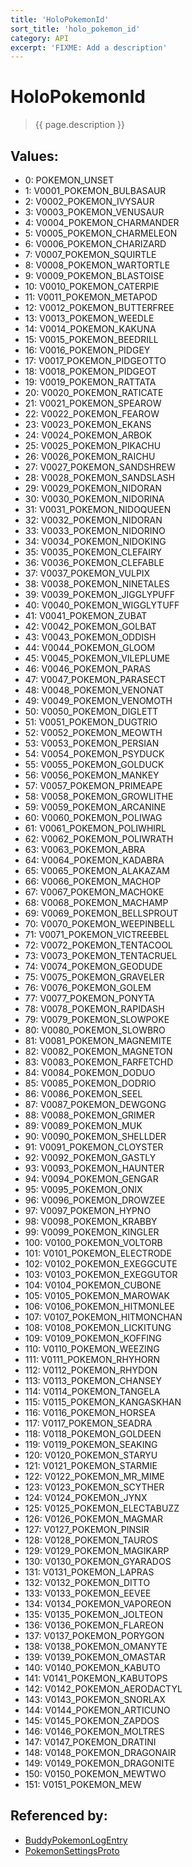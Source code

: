 ```yaml
---
title: 'HoloPokemonId'
sort_title: 'holo_pokemon_id'
category: API
excerpt: 'FIXME: Add a description'
---
```


[comment]: <> (THIS PART IS GENERATED - AKA DON'T EDIT THIS PART MANUALLY)

# HoloPokemonId

> {{ page.description }}

## Values:

- 0: POKEMON_UNSET
- 1: V0001_POKEMON_BULBASAUR
- 2: V0002_POKEMON_IVYSAUR
- 3: V0003_POKEMON_VENUSAUR
- 4: V0004_POKEMON_CHARMANDER
- 5: V0005_POKEMON_CHARMELEON
- 6: V0006_POKEMON_CHARIZARD
- 7: V0007_POKEMON_SQUIRTLE
- 8: V0008_POKEMON_WARTORTLE
- 9: V0009_POKEMON_BLASTOISE
- 10: V0010_POKEMON_CATERPIE
- 11: V0011_POKEMON_METAPOD
- 12: V0012_POKEMON_BUTTERFREE
- 13: V0013_POKEMON_WEEDLE
- 14: V0014_POKEMON_KAKUNA
- 15: V0015_POKEMON_BEEDRILL
- 16: V0016_POKEMON_PIDGEY
- 17: V0017_POKEMON_PIDGEOTTO
- 18: V0018_POKEMON_PIDGEOT
- 19: V0019_POKEMON_RATTATA
- 20: V0020_POKEMON_RATICATE
- 21: V0021_POKEMON_SPEAROW
- 22: V0022_POKEMON_FEAROW
- 23: V0023_POKEMON_EKANS
- 24: V0024_POKEMON_ARBOK
- 25: V0025_POKEMON_PIKACHU
- 26: V0026_POKEMON_RAICHU
- 27: V0027_POKEMON_SANDSHREW
- 28: V0028_POKEMON_SANDSLASH
- 29: V0029_POKEMON_NIDORAN
- 30: V0030_POKEMON_NIDORINA
- 31: V0031_POKEMON_NIDOQUEEN
- 32: V0032_POKEMON_NIDORAN
- 33: V0033_POKEMON_NIDORINO
- 34: V0034_POKEMON_NIDOKING
- 35: V0035_POKEMON_CLEFAIRY
- 36: V0036_POKEMON_CLEFABLE
- 37: V0037_POKEMON_VULPIX
- 38: V0038_POKEMON_NINETALES
- 39: V0039_POKEMON_JIGGLYPUFF
- 40: V0040_POKEMON_WIGGLYTUFF
- 41: V0041_POKEMON_ZUBAT
- 42: V0042_POKEMON_GOLBAT
- 43: V0043_POKEMON_ODDISH
- 44: V0044_POKEMON_GLOOM
- 45: V0045_POKEMON_VILEPLUME
- 46: V0046_POKEMON_PARAS
- 47: V0047_POKEMON_PARASECT
- 48: V0048_POKEMON_VENONAT
- 49: V0049_POKEMON_VENOMOTH
- 50: V0050_POKEMON_DIGLETT
- 51: V0051_POKEMON_DUGTRIO
- 52: V0052_POKEMON_MEOWTH
- 53: V0053_POKEMON_PERSIAN
- 54: V0054_POKEMON_PSYDUCK
- 55: V0055_POKEMON_GOLDUCK
- 56: V0056_POKEMON_MANKEY
- 57: V0057_POKEMON_PRIMEAPE
- 58: V0058_POKEMON_GROWLITHE
- 59: V0059_POKEMON_ARCANINE
- 60: V0060_POKEMON_POLIWAG
- 61: V0061_POKEMON_POLIWHIRL
- 62: V0062_POKEMON_POLIWRATH
- 63: V0063_POKEMON_ABRA
- 64: V0064_POKEMON_KADABRA
- 65: V0065_POKEMON_ALAKAZAM
- 66: V0066_POKEMON_MACHOP
- 67: V0067_POKEMON_MACHOKE
- 68: V0068_POKEMON_MACHAMP
- 69: V0069_POKEMON_BELLSPROUT
- 70: V0070_POKEMON_WEEPINBELL
- 71: V0071_POKEMON_VICTREEBEL
- 72: V0072_POKEMON_TENTACOOL
- 73: V0073_POKEMON_TENTACRUEL
- 74: V0074_POKEMON_GEODUDE
- 75: V0075_POKEMON_GRAVELER
- 76: V0076_POKEMON_GOLEM
- 77: V0077_POKEMON_PONYTA
- 78: V0078_POKEMON_RAPIDASH
- 79: V0079_POKEMON_SLOWPOKE
- 80: V0080_POKEMON_SLOWBRO
- 81: V0081_POKEMON_MAGNEMITE
- 82: V0082_POKEMON_MAGNETON
- 83: V0083_POKEMON_FARFETCHD
- 84: V0084_POKEMON_DODUO
- 85: V0085_POKEMON_DODRIO
- 86: V0086_POKEMON_SEEL
- 87: V0087_POKEMON_DEWGONG
- 88: V0088_POKEMON_GRIMER
- 89: V0089_POKEMON_MUK
- 90: V0090_POKEMON_SHELLDER
- 91: V0091_POKEMON_CLOYSTER
- 92: V0092_POKEMON_GASTLY
- 93: V0093_POKEMON_HAUNTER
- 94: V0094_POKEMON_GENGAR
- 95: V0095_POKEMON_ONIX
- 96: V0096_POKEMON_DROWZEE
- 97: V0097_POKEMON_HYPNO
- 98: V0098_POKEMON_KRABBY
- 99: V0099_POKEMON_KINGLER
- 100: V0100_POKEMON_VOLTORB
- 101: V0101_POKEMON_ELECTRODE
- 102: V0102_POKEMON_EXEGGCUTE
- 103: V0103_POKEMON_EXEGGUTOR
- 104: V0104_POKEMON_CUBONE
- 105: V0105_POKEMON_MAROWAK
- 106: V0106_POKEMON_HITMONLEE
- 107: V0107_POKEMON_HITMONCHAN
- 108: V0108_POKEMON_LICKITUNG
- 109: V0109_POKEMON_KOFFING
- 110: V0110_POKEMON_WEEZING
- 111: V0111_POKEMON_RHYHORN
- 112: V0112_POKEMON_RHYDON
- 113: V0113_POKEMON_CHANSEY
- 114: V0114_POKEMON_TANGELA
- 115: V0115_POKEMON_KANGASKHAN
- 116: V0116_POKEMON_HORSEA
- 117: V0117_POKEMON_SEADRA
- 118: V0118_POKEMON_GOLDEEN
- 119: V0119_POKEMON_SEAKING
- 120: V0120_POKEMON_STARYU
- 121: V0121_POKEMON_STARMIE
- 122: V0122_POKEMON_MR_MIME
- 123: V0123_POKEMON_SCYTHER
- 124: V0124_POKEMON_JYNX
- 125: V0125_POKEMON_ELECTABUZZ
- 126: V0126_POKEMON_MAGMAR
- 127: V0127_POKEMON_PINSIR
- 128: V0128_POKEMON_TAUROS
- 129: V0129_POKEMON_MAGIKARP
- 130: V0130_POKEMON_GYARADOS
- 131: V0131_POKEMON_LAPRAS
- 132: V0132_POKEMON_DITTO
- 133: V0133_POKEMON_EEVEE
- 134: V0134_POKEMON_VAPOREON
- 135: V0135_POKEMON_JOLTEON
- 136: V0136_POKEMON_FLAREON
- 137: V0137_POKEMON_PORYGON
- 138: V0138_POKEMON_OMANYTE
- 139: V0139_POKEMON_OMASTAR
- 140: V0140_POKEMON_KABUTO
- 141: V0141_POKEMON_KABUTOPS
- 142: V0142_POKEMON_AERODACTYL
- 143: V0143_POKEMON_SNORLAX
- 144: V0144_POKEMON_ARTICUNO
- 145: V0145_POKEMON_ZAPDOS
- 146: V0146_POKEMON_MOLTRES
- 147: V0147_POKEMON_DRATINI
- 148: V0148_POKEMON_DRAGONAIR
- 149: V0149_POKEMON_DRAGONITE
- 150: V0150_POKEMON_MEWTWO
- 151: V0151_POKEMON_MEW

## Referenced by:

- [BuddyPokemonLogEntry](../../messages/BuddyPokemonLogEntry/)
- [PokemonSettingsProto](../../messages/PokemonSettingsProto/)

[comment]: <> (YOU CAN EDIT AFTER THIS)

